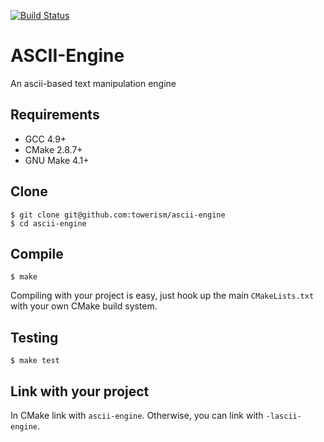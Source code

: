 [![Build Status](https://travis-ci.org/Towerism/ascii-engine.svg?branch=build)](https://travis-ci.org/Towerism/ascii-engine)

# ASCII-Engine
An ascii-based text manipulation engine

## Requirements
* GCC 4.9+
* CMake 2.8.7+
* GNU Make 4.1+

## Clone
```
$ git clone git@github.com:towerism/ascii-engine
$ cd ascii-engine
```

## Compile
```
$ make
```
Compiling with your project is easy, just hook up the main `CMakeLists.txt` with your own CMake build system.

## Testing
```
$ make test
```

## Link with your project
In CMake link with `ascii-engine`. Otherwise, you can link with `-lascii-engine`.

